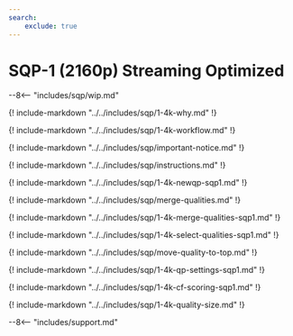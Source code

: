 ```yaml
---
search:
    exclude: true
---
```


# SQP-1 (2160p) Streaming Optimized

<meta name="robots" content="noindex, noarchive, nofollow" />

--8<-- "includes/sqp/wip.md"

{! include-markdown "../../includes/sqp/1-4k-why.md" !}

{! include-markdown "../../includes/sqp/1-4k-workflow.md" !}

{! include-markdown "../../includes/sqp/important-notice.md" !}

{! include-markdown "../../includes/sqp/instructions.md" !}

{! include-markdown "../../includes/sqp/1-4k-newqp-sqp1.md" !}

{! include-markdown "../../includes/sqp/merge-qualities.md" !}

{! include-markdown "../../includes/sqp/1-4k-merge-qualities-sqp1.md" !}

{! include-markdown "../../includes/sqp/1-4k-select-qualities-sqp1.md" !}

{! include-markdown "../../includes/sqp/move-quality-to-top.md" !}

{! include-markdown "../../includes/sqp/1-4k-qp-settings-sqp1.md" !}

{! include-markdown "../../includes/sqp/1-4k-cf-scoring-sqp1.md" !}

{! include-markdown "../../includes/sqp/1-4k-quality-size.md" !}

--8<-- "includes/support.md"
